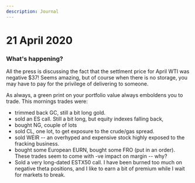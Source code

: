 ```yaml
---
description: Journal
---
```


# 21 April 2020

### What's happening?

All the press is discussing the fact that the settlment price for April WTI was negative $37! Seems amazing, but of course when there is no storage, you may have to pay for the privilege of delivering to someone.

As always, a green print on your portfolio value always emboldens you to trade. This mornings trades were:

* trimmed back GC, still a bit long gold.
* sold an ES call. Still a bit long, but equity indexes falling back,
* bought NG, couple of lots
* sold CL, one lot, to get exposure to the crude/gas spread. 
* sold WEIR -- an overhyped and expensive stock highly exposed to the fracking business.
* bought some European EURN, bought some FRO \(put in an order\). These trades seem to come with -ve impact on margin -- why?
* Sold a very long-dated ESTX50 call. I have been burned too much on negative theta positions, and I like to earn a bit of premium while I wait for markets to break.



